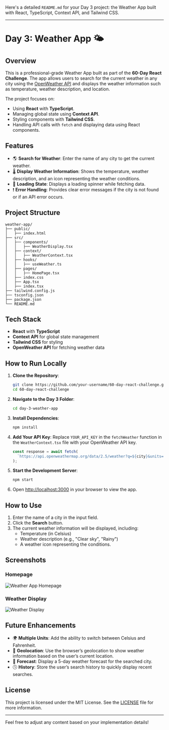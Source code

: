 Here's a detailed `README.md` for your Day 3 project: the Weather App built with React, TypeScript, Context API, and Tailwind CSS.

---

# Day 3: Weather App 🌤️

## Overview

This is a professional-grade Weather App built as part of the **60-Day React Challenge**. The app allows users to search for the current weather in any city using the [OpenWeather API](https://openweathermap.org/api) and displays the weather information such as temperature, weather description, and location.

The project focuses on:

- Using **React** with **TypeScript**.
- Managing global state using **Context API**.
- Styling components with **Tailwind CSS**.
- Handling API calls with `fetch` and displaying data using React components.

## Features

- 🌎 **Search for Weather**: Enter the name of any city to get the current weather.
- 🌡️ **Display Weather Information**: Shows the temperature, weather description, and an icon representing the weather conditions.
- 🔄 **Loading State**: Displays a loading spinner while fetching data.
- ❗ **Error Handling**: Provides clear error messages if the city is not found or if an API error occurs.

## Project Structure

```
weather-app/
├── public/
│   ├── index.html
├── src/
│   ├── components/
│   │   ├── WeatherDisplay.tsx
│   ├── context/
│   │   ├── WeatherContext.tsx
│   ├── hooks/
│   │   ├── useWeather.ts
│   ├── pages/
│   │   ├── HomePage.tsx
│   ├── index.css
│   ├── App.tsx
│   ├── index.tsx
├── tailwind.config.js
├── tsconfig.json
├── package.json
└── README.md
```

## Tech Stack

- **React** with **TypeScript**
- **Context API** for global state management
- **Tailwind CSS** for styling
- **OpenWeather API** for fetching weather data

## How to Run Locally

1. **Clone the Repository**:

   ```bash
   git clone https://github.com/your-username/60-day-react-challenge.git
   cd 60-day-react-challenge
   ```

2. **Navigate to the Day 3 Folder**:

   ```bash
   cd day-3-weather-app
   ```

3. **Install Dependencies**:

   ```bash
   npm install
   ```

4. **Add Your API Key**:
   Replace `YOUR_API_KEY` in the `fetchWeather` function in the `WeatherContext.tsx` file with your OpenWeather API key.

   ```typescript
   const response = await fetch(
     `https://api.openweathermap.org/data/2.5/weather?q=${city}&units=metric&appid=YOUR_API_KEY`
   );
   ```

5. **Start the Development Server**:

   ```bash
   npm start
   ```

6. Open [http://localhost:3000](http://localhost:3000) in your browser to view the app.

## How to Use

1. Enter the name of a city in the input field.
2. Click the **Search** button.
3. The current weather information will be displayed, including:
   - Temperature (in Celsius)
   - Weather description (e.g., "Clear sky", "Rainy")
   - A weather icon representing the conditions.

## Screenshots

### Homepage

![Weather App Homepage](./screenshots/homepage.png)

### Weather Display

![Weather Display](./screenshots/weather-display.png)

## Future Enhancements

- 🌍 **Multiple Units**: Add the ability to switch between Celsius and Fahrenheit.
- 📍 **Geolocation**: Use the browser’s geolocation to show weather information based on the user’s current location.
- 🔄 **Forecast**: Display a 5-day weather forecast for the searched city.
- 🕓 **History**: Store the user’s search history to quickly display recent searches.

## License

This project is licensed under the MIT License. See the [LICENSE](./LICENSE) file for more information.

---

Feel free to adjust any content based on your implementation details!
